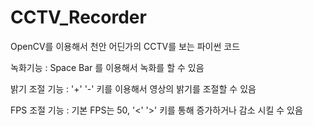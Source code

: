 # CCTV_Recorder

OpenCV를 이용해서 천안 어딘가의 CCTV를 보는 파이썬 코드


녹화기능 : Space Bar 를 이용해서 녹화를 할 수 있음

밝기 조절 기능 : '+' '-' 키를 이용해서 영상의 밝기를 조절할 수 있음

FPS 조절 기능 : 기본 FPS는 50, '<' '>' 키를 통해 증가하거나 감소 시킬 수 있음
